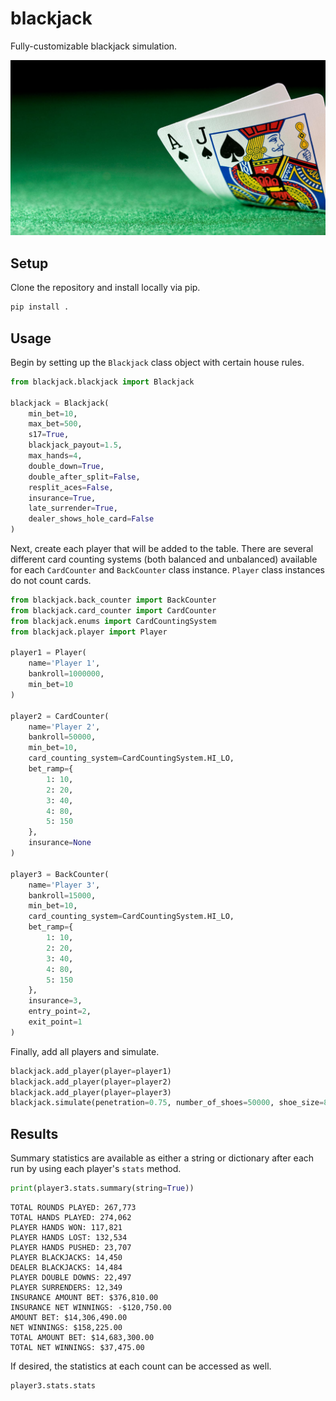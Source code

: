 # blackjack

Fully-customizable blackjack simulation.

![Blackjack](/images/blackjack.jpg?raw=true)

## Setup

Clone the repository and install locally via pip.

```python
pip install .
```

## Usage

Begin by setting up the `Blackjack` class object with certain house rules.

```python
from blackjack.blackjack import Blackjack

blackjack = Blackjack(
    min_bet=10,
    max_bet=500,
    s17=True,
    blackjack_payout=1.5,
    max_hands=4,
    double_down=True,
    double_after_split=False,
    resplit_aces=False,
    insurance=True,
    late_surrender=True,
    dealer_shows_hole_card=False
)
```

Next, create each player that will be added to the table. There are several different
card counting systems (both balanced and unbalanced) available for each `CardCounter`
and `BackCounter` class instance. `Player` class instances do not count cards.


```python
from blackjack.back_counter import BackCounter
from blackjack.card_counter import CardCounter
from blackjack.enums import CardCountingSystem
from blackjack.player import Player

player1 = Player(
    name='Player 1',
    bankroll=1000000,
    min_bet=10
)

player2 = CardCounter(
    name='Player 2',
    bankroll=50000,
    min_bet=10,
    card_counting_system=CardCountingSystem.HI_LO,
    bet_ramp={
        1: 10,
        2: 20,
        3: 40,
        4: 80,
        5: 150
    },
    insurance=None
)

player3 = BackCounter(
    name='Player 3',
    bankroll=15000,
    min_bet=10,
    card_counting_system=CardCountingSystem.HI_LO,
    bet_ramp={
        1: 10,
        2: 20,
        3: 40,
        4: 80,
        5: 150
    },
    insurance=3,
    entry_point=2,
    exit_point=1
)
```

Finally, add all players and simulate.

```python
blackjack.add_player(player=player1)
blackjack.add_player(player=player2)
blackjack.add_player(player=player3)
blackjack.simulate(penetration=0.75, number_of_shoes=50000, shoe_size=8, seed=1)
```

## Results

Summary statistics are available as either a string or dictionary after each run by using each player's `stats` method.

```python
print(player3.stats.summary(string=True))
```

```
TOTAL ROUNDS PLAYED: 267,773
TOTAL HANDS PLAYED: 274,062
PLAYER HANDS WON: 117,821
PLAYER HANDS LOST: 132,534
PLAYER HANDS PUSHED: 23,707
PLAYER BLACKJACKS: 14,450
DEALER BLACKJACKS: 14,484
PLAYER DOUBLE DOWNS: 22,497
PLAYER SURRENDERS: 12,349
INSURANCE AMOUNT BET: $376,810.00
INSURANCE NET WINNINGS: -$120,750.00
AMOUNT BET: $14,306,490.00
NET WINNINGS: $158,225.00
TOTAL AMOUNT BET: $14,683,300.00
TOTAL NET WINNINGS: $37,475.00
```

If desired, the statistics at each count can be accessed as well.

```python
player3.stats.stats
```